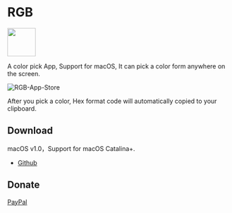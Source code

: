 # RGB
<img width="64" height="64" src="https://user-images.githubusercontent.com/1193966/117617031-8c327c00-b19e-11eb-8265-43a8d1853a9f.png">

A color pick App, Support for macOS, It can pick a color form anywhere on the screen.

![RGB-App-Store](https://user-images.githubusercontent.com/1193966/72804897-90c2e080-3c8c-11ea-88e7-b124a1be9fe7.png)

After you pick a color, Hex format code will automatically copied to your clipboard.


## Download
macOS v1.0，Support for macOS Catalina+.
* [Github](https://github.com/thunkli/RGB/releases/download/1.0.0/RGB_1.0.dmg)

## Donate
[PayPal](https://www.paypal.me/thunkli)


